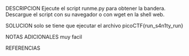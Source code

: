 
DESCRIPCION
 Ejecute el script runme.py para obtener la bandera. Descargue el script con su navegador o con wget en la shell web.
 
SOLUCION
solo se tiene que ejecutar el archivo
picoCTF{run_s4n1ty_run}

NOTAS ADICIONALES
muy facil

REFERENCIAS
